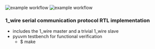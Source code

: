 ![example workflow](https://github.com/npatsiatzis/1_wire/actions/workflows/regression_pyuvm.yml/badge.svg)
![example workflow](https://github.com/npatsiatzis/1_wire/actions/workflows/coverage_pyuvm.yml/badge.svg)

### 1_wire serial communication protocol RTL implementation

- includes the 1_wire master and a trivial 1_wire slave
- pyuvm testbench for functional verification
    - $ make


